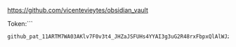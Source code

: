 https://github.com/vicentevieytes/obsidian_vault


Token:```
```
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
```

